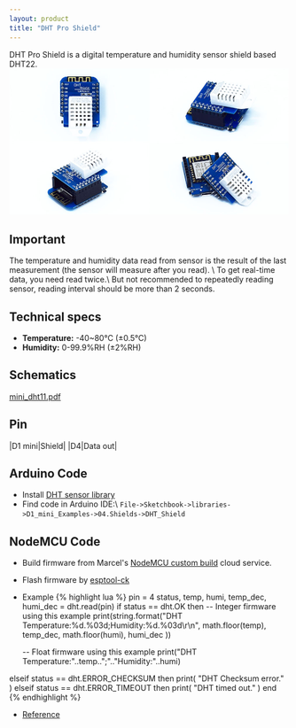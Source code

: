 ```yaml
---
layout: product
title: "DHT Pro Shield"
---
```


DHT Pro Shield is a digital temperature and humidity sensor shield based DHT22.
![DHT Pro Shield](./images/dht22-955-3.jpg)

## Important
The temperature and humidity data read from sensor is the result of the last measurement (the sensor will measure after you read). \\
To get real-time data, you need read twice.\\
But not recommended to repeatedly reading sensor, reading interval should be more than 2 seconds.

## Technical specs

  * **Temperature:** -40~80°C (±0.5°C)
  * **Humidity:** 0-99.9%RH (±2%RH)

## Schematics
[mini_dht11.pdf](./images/mini_dht11.pdf)

## Pin

|D1 mini|Shield|
|D4|Data out|

## Arduino Code

  - Install [DHT sensor library](https://github.com/adafruit/DHT-sensor-library)
  - Find code in Arduino IDE:\\
`File->Sketchbook->libraries->D1_mini_Examples->04.Shields->DHT_Shield`

## NodeMCU Code
* Build firmware from Marcel's [NodeMCU custom build](http://nodemcu-build.com/) cloud service.
* Flash firmware by [esptool-ck](https://github.com/igrr/esptool-ck)
* Example
{% highlight lua %}
pin = 4
status, temp, humi, temp_dec, humi_dec = dht.read(pin)
if status == dht.OK then
    -- Integer firmware using this example
    print(string.format("DHT Temperature:%d.%03d;Humidity:%d.%03d\r\n",
          math.floor(temp),
          temp_dec,
          math.floor(humi),
          humi_dec
    ))

    -- Float firmware using this example
    print("DHT Temperature:"..temp..";".."Humidity:"..humi)

elseif status == dht.ERROR_CHECKSUM then
    print( "DHT Checksum error." )
elseif status == dht.ERROR_TIMEOUT then
    print( "DHT timed out." )
end
{% endhighlight %}

* [Reference](http://nodemcu.readthedocs.org/en/dev/en/modules/dht/)